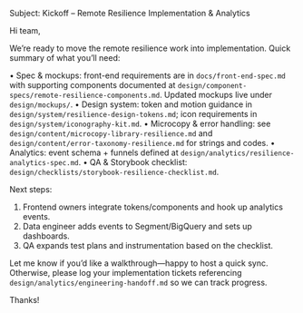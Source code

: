 Subject: Kickoff – Remote Resilience Implementation & Analytics

Hi team,

We’re ready to move the remote resilience work into implementation. Quick summary of what you’ll need:

• Spec & mockups: front-end requirements are in `docs/front-end-spec.md` with supporting components documented at `design/component-specs/remote-resilience-components.md`. Updated mockups live under `design/mockups/`.
• Design system: token and motion guidance in `design/system/resilience-design-tokens.md`; icon requirements in `design/system/iconography-kit.md`.
• Microcopy & error handling: see `design/content/microcopy-library-resilience.md` and `design/content/error-taxonomy-resilience.md` for strings and codes.
• Analytics: event schema + funnels defined at `design/analytics/resilience-analytics-spec.md`.
• QA & Storybook checklist: `design/checklists/storybook-resilience-checklist.md`.

Next steps:
1. Frontend owners integrate tokens/components and hook up analytics events.
2. Data engineer adds events to Segment/BigQuery and sets up dashboards.
3. QA expands test plans and instrumentation based on the checklist.

Let me know if you’d like a walkthrough—happy to host a quick sync. Otherwise, please log your implementation tickets referencing `design/analytics/engineering-handoff.md` so we can track progress.

Thanks!
